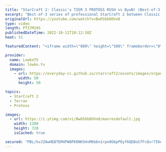 ```yaml
---
title: "StarCraft 2: Classic's TIER 3 PROTOSS RUSH vs ByuN! (Best-of-3)"
excerpt: "Best-of-3 series of professional StarCraft 2 between Classic (Protoss) and ByuN (Terran). In this series Classic gains a big advantage in the early game, and he decides to tech straight to Carriers.  Support my work on Patreon: https://www.patreon.com/lowkotv Become a YouTube member: https://lowko.tv/join"
originalUrl: https://youtube.com/watch?v=BwOSbb8OVo8
type: video
length: PT37M19S
publishedDateTime: 2022-10-11T18:12:10Z
heat: 51

featuredContent: "<iframe width=\"800\" height=\"500\" frameborder=\"0\" src=\"https://www.youtube.com/embed/BwOSbb8OVo8\" allow=\"accelerometer; autoplay; encrypted-media; gyroscope; picture-in-picture\" allowfullscreen></iframe>"

provider:
  name: LowkoTV
  domain: lowko.tv
  images:
    - url: https://everyday-cc.github.io/starcraft2/assets/images/organizations/lowko.tv-50x50.jpg
      width: 50
      height: 50

topics:
  - StarCraft 2
  - Terran
  - Protoss

images:
  - url: https://i.ytimg.com/vi/BwOSbb8OVo8/maxresdefault.jpg
    width: 1280
    height: 720
    isCached: true

secured: "PBL/kvJZAwHEBTEM4PW8PK8NKSHvM6b6n1rpn0G6pPOyf6QEBoS7FcQvr7I6AEEeYWUKLv4fQtWjaVpEWwdnQpjEgvx8Z9N3hduFdaTb3glNM2XPwT5/AzAMYuLWLAvCWn+7Tv+wtNOmzUPZabmrnKqx4Sp3FNlGV0rJLmio5Ice8odd+/MEUyjD3GdgsMF26mlnsEqlnaLIdZYrtsX/yP2kcu3JYDK9jL7PGcnLvG8cTJ+zyrP1yHvif3MpwPs8a/lxR3DzvlUgBDRmm7EmnQKsTjFkSI/UydyuEBQFhuAohTc5W3IcT3qr+MbkAg2RlT3xKtaDJfo97k17q2D/NoOjGsJA2wTApw7tZUERy5qnr7wnKkTZZVcoHrtDrVg+Za/tSZEKaxhjKiQE6650n8aBgPOJw2E5jL4iSCfDYWk=;WoDQZ5lV39HXOCdY1IMk9A=="
---
```


